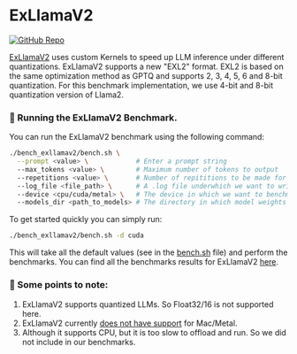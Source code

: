 # ExLlamaV2

[![GitHub Repo](https://img.shields.io/badge/github-%23121011.svg?style=for-the-badge&logo=github&logoColor=white)](https://github.com/turboderp/exllamav2) &nbsp;

[ExLlamaV2](https://github.com/turboderp/exllamav2) uses custom Kernels to speed up LLM inference under different quantizations. ExLlamaV2 supports a new "EXL2" format. EXL2 is based on the same optimization method as GPTQ and supports 2, 3, 4, 5, 6 and 8-bit quantization. For this benchmark implementation, we use 4-bit and 8-bit quantization version of Llama2.


### 🚀 Running the ExLlamaV2 Benchmark.

You can run the ExLlamaV2 benchmark using the following command:

```bash
./bench_exllamav2/bench.sh \
  --prompt <value> \            # Enter a prompt string
  --max_tokens <value> \        # Maximum number of tokens to output
  --repetitions <value> \       # Number of repititions to be made for the prompt.
  --log_file <file_path> \      # A .log file underwhich we want to write the results.
  --device <cpu/cuda/metal> \   # The device in which we want to benchmark.
  --models_dir <path_to_models> # The directory in which model weights are present
```

To get started quickly you can simply run:

```bash
./bench_exllamav2/bench.sh -d cuda
```
This will take all the default values (see in the [bench.sh](/bench_exllamav2/bench.sh) file) and perform the benchmarks. You can find all the benchmarks results for ExLlamaV2 [here](/docs/llama2.md).


### 👀 Some points to note:

1. ExLlamaV2 supports quantized LLMs. So Float32/16 is not supported here.
2. ExLlamaV2 currently [does not have support](https://github.com/turboderp/exllamav2/issues/184) for Mac/Metal.
3. Although it supports CPU, but it is too slow to offload and run. So we did not include in our benchmarks.
